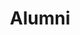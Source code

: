 ---
title: Alumni
type: alumni
faculty_profile_topper:
  _bookshop_name: design-system/topper/alumni-profile
  label:
  heading:
  subheading:
  styles:
    vibe: down-to-business
    background_c:
    heading_c:
    enable_blend: false
    enable_pattern: false
    tint_opacity: 0.5
    margin:
detail_blocks:
  - _bookshop_name: design-system/column/rich-text
    text: Text.
column_blocks:
_unlisted: true
---